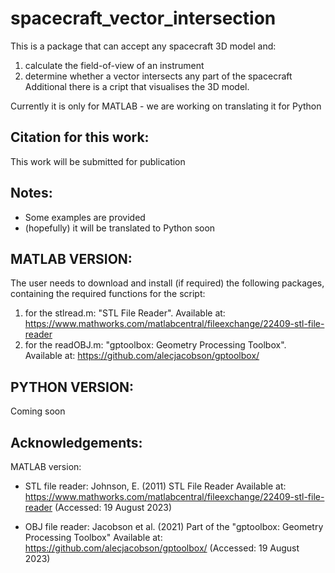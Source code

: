 # spacecraft_vector_intersection
This is a package that can accept any spacecraft 3D model and:
1) calculate the field-of-view of an instrument
2) determine whether a vector intersects any part of the spacecraft
Additional there is a cript that visualises the 3D model.

Currently it is only for MATLAB - we are working on translating it for Python

Citation for this work:
--------------
This work will be submitted for publication


Notes:
-------------
- Some examples are provided
- (hopefully) it will be translated to Python soon


MATLAB VERSION:
-----------------
The user needs to download and install (if required) the following packages, containing the required functions for the script:
1) for the stlread.m: "STL File Reader". Available at: https://www.mathworks.com/matlabcentral/fileexchange/22409-stl-file-reader
2) for the readOBJ.m: "gptoolbox: Geometry Processing Toolbox". Available at: https://github.com/alecjacobson/gptoolbox/

PYTHON VERSION:
-----------------
Coming soon


Acknowledgements:
------------------------
MATLAB version:
- STL file reader:
Johnson, E. (2011) STL File Reader
Available at: https://www.mathworks.com/matlabcentral/fileexchange/22409-stl-file-reader (Accessed: 19 August 2023)

- OBJ file reader:
Jacobson et al. (2021) 
Part of the "gptoolbox: Geometry Processing Toolbox" 
Available at: https://github.com/alecjacobson/gptoolbox/ (Accessed: 19 August 2023)


